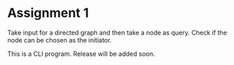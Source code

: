 # Assignment 1

Take input for a directed graph and then take a node as query. Check if the node can be chosen as the initiator.

This is a CLI program. Release will be added soon.